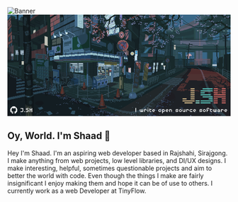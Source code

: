 ![Banner](https://i.imgur.com/doJRA0o.gif)
![Banner](https://raw.githubusercontent.com/JSH32/JSH32/master/assets/main.gif)
## Oy, World. I'm Shaad 💾
Hey I'm Shaad. I'm an aspiring web developer based in Rajshahi, Sirajgong. I make anything from web projects, low level libraries, and DI/UX designs. I make interesting, helpful, sometimes questionable projects and aim to better the world with code. Even though the things I make are fairly insignificant I enjoy making them and hope it can be of use to others. I currently work as a web Developer at TinyFlow.


